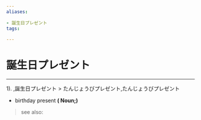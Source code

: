 ```yaml
---
aliases:
    
- 誕生日プレゼント
tags:
    
---
```


# 誕生日プレゼント
---
1).
,誕生日プレゼント > たんじょうびプレゼント,たんじょうびプレゼント

- birthday present
**( Noun;)**
> see also: 
            